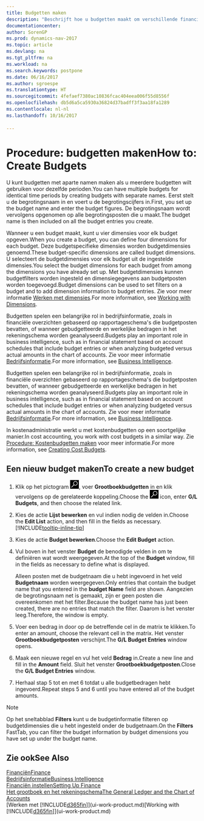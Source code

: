 ```yaml
---
title: Budgetten maken
description: "Beschrijft hoe u budgetten maakt om verschillende financiële activiteiten te prognosticeren en dimensies toewijst voor bedrijfsinformatiedoeleinden."
documentationcenter: 
author: SorenGP
ms.prod: dynamics-nav-2017
ms.topic: article
ms.devlang: na
ms.tgt_pltfrm: na
ms.workload: na
ms.search.keywords: postpone
ms.date: 06/16/2017
ms.author: sgroespe
ms.translationtype: HT
ms.sourcegitcommit: 4fefaef7380ac10836fcac404eea006f55d8556f
ms.openlocfilehash: db5d6a5ca5930a36824d37badff3f3aa18fa1289
ms.contentlocale: nl-nl
ms.lasthandoff: 10/16/2017

---
```

# <a name="how-to-create--budgets"></a><span data-ttu-id="694d1-103">Procedure: budgetten maken</span><span class="sxs-lookup"><span data-stu-id="694d1-103">How to: Create  Budgets</span></span>
<span data-ttu-id="694d1-104">U kunt budgetten met aparte namen maken als u meerdere budgetten wilt gebruiken voor dezelfde perioden.</span><span class="sxs-lookup"><span data-stu-id="694d1-104">You can have multiple budgets for identical time periods by creating budgets with separate names.</span></span> <span data-ttu-id="694d1-105">Eerst stelt u de begrotingsnaam in en voert u de begrotingscijfers in.</span><span class="sxs-lookup"><span data-stu-id="694d1-105">First, you set up the budget name and enter the budget figures.</span></span> <span data-ttu-id="694d1-106">De begrotingsnaam wordt vervolgens opgenomen op alle begrotingsposten die u maakt.</span><span class="sxs-lookup"><span data-stu-id="694d1-106">The budget name is then included on all the budget entries you create.</span></span>  

 <span data-ttu-id="694d1-107">Wanneer u een budget maakt, kunt u vier dimensies voor elk budget opgeven.</span><span class="sxs-lookup"><span data-stu-id="694d1-107">When you create a budget, you can define four dimensions for each budget.</span></span> <span data-ttu-id="694d1-108">Deze budgetspecifieke dimensies worden budgetdimensies genoemd.</span><span class="sxs-lookup"><span data-stu-id="694d1-108">These budget-specific dimensions are called budget dimensions.</span></span> <span data-ttu-id="694d1-109">U selecteert de budgetdimensies voor elk budget uit de ingestelde dimensies.</span><span class="sxs-lookup"><span data-stu-id="694d1-109">You select the budget dimensions for each budget from among the dimensions you have already set up.</span></span> <span data-ttu-id="694d1-110">Met budgetdimensies kunnen budgetfilters worden ingesteld en dimensiegegevens aan budgetposten worden toegevoegd.</span><span class="sxs-lookup"><span data-stu-id="694d1-110">Budget dimensions can be used to set filters on a budget and to add dimension information to budget entries.</span></span> <span data-ttu-id="694d1-111">Zie voor meer informatie [Werken met dimensies](finance-dimensions.md).</span><span class="sxs-lookup"><span data-stu-id="694d1-111">For more information, see [Working with Dimensions](finance-dimensions.md).</span></span>

 <span data-ttu-id="694d1-112">Budgetten spelen een belangrijke rol in bedrijfsinformatie, zoals in financiële overzichten gebaseerd op rapportageschema's die budgetposten bevatten, of wanneer gebudgetteerde en werkelijke bedragen in het rekeningschema worden geanalyseerd.</span><span class="sxs-lookup"><span data-stu-id="694d1-112">Budgets play an important role in business intelligence, such as in financial statement based on account schedules that include budget entries or when analyzing budgeted versus actual amounts in the chart of accounts.</span></span> <span data-ttu-id="694d1-113">Zie voor meer informatie [Bedrijfsinformatie](bi.md).</span><span class="sxs-lookup"><span data-stu-id="694d1-113">For more information, see [Business Intelligence](bi.md).</span></span>

 <span data-ttu-id="694d1-114">Budgetten spelen een belangrijke rol in bedrijfsinformatie, zoals in financiële overzichten gebaseerd op rapportageschema's die budgetposten bevatten, of wanneer gebudgetteerde en werkelijke bedragen in het rekeningschema worden geanalyseerd.</span><span class="sxs-lookup"><span data-stu-id="694d1-114">Budgets play an important role in business intelligence, such as in financial statement based on account schedules that include budget entries or when analyzing budgeted versus actual amounts in the chart of accounts.</span></span> <span data-ttu-id="694d1-115">Zie voor meer informatie [Bedrijfsinformatie](bi.md).</span><span class="sxs-lookup"><span data-stu-id="694d1-115">For more information, see [Business Intelligence](bi.md).</span></span>

<span data-ttu-id="694d1-116">In kostenadministratie werkt u met kostenbudgetten op een soortgelijke manier.</span><span class="sxs-lookup"><span data-stu-id="694d1-116">In cost accounting, you work with cost budgets in a similar way.</span></span> <span data-ttu-id="694d1-117">Zie [Procedure: Kostenbudgetten maken](finance-create-cost-budgets.md) voor meer informatie.</span><span class="sxs-lookup"><span data-stu-id="694d1-117">For more information, see [Creating Cost Budgets](finance-create-cost-budgets.md).</span></span>    

## <a name="to-create-a-new-budget"></a><span data-ttu-id="694d1-118">Een nieuw budget maken</span><span class="sxs-lookup"><span data-stu-id="694d1-118">To create a new budget</span></span>  

1. <span data-ttu-id="694d1-119">Klik op het pictogram ![Zoeken naar pagina of rapport](media/ui-search/search_small.png "pictogram Zoeken naar pagina of rapport"), voer **Grootboekbudgetten** in en klik vervolgens op de gerelateerde koppeling.</span><span class="sxs-lookup"><span data-stu-id="694d1-119">Choose the ![Search for Page or Report](media/ui-search/search_small.png "Search for Page or Report icon") icon, enter **G/L Budgets**, and then choose the related link.</span></span>  
2. <span data-ttu-id="694d1-120">Kies de actie **Lijst bewerken** en vul indien nodig de velden in.</span><span class="sxs-lookup"><span data-stu-id="694d1-120">Choose the **Edit List** action, and then fill in the fields as necessary.</span></span> [!INCLUDE[tooltip-inline-tip](includes/tooltip-inline-tip_md.md)]  
3. <span data-ttu-id="694d1-121">Kies de actie **Budget bewerken**.</span><span class="sxs-lookup"><span data-stu-id="694d1-121">Choose the **Edit Budget** action.</span></span>
4. <span data-ttu-id="694d1-122">Vul boven in het venster **Budget** de benodigde velden in om te definiëren wat wordt weergegeven.</span><span class="sxs-lookup"><span data-stu-id="694d1-122">At the top of the **Budget** window, fill in the fields as necessary to define what is displayed.</span></span>  

    <span data-ttu-id="694d1-123">Alleen posten met de budgetnaam die u hebt ingevoerd in het veld **Budgetnaam** worden weergegeven.</span><span class="sxs-lookup"><span data-stu-id="694d1-123">Only entries that contain the budget name that you entered in the **budget Name** field are shown.</span></span> <span data-ttu-id="694d1-124">Aangezien de begrotingsnaam net is gemaakt, zijn er geen posten die overeenkomen met het filter.</span><span class="sxs-lookup"><span data-stu-id="694d1-124">Because the budget name has just been created, there are no entries that match the filter.</span></span> <span data-ttu-id="694d1-125">Daarom is het venster leeg.</span><span class="sxs-lookup"><span data-stu-id="694d1-125">Therefore, the window is empty.</span></span>  
5. <span data-ttu-id="694d1-126">Voer een bedrag in door op de betreffende cel in de matrix te klikken.</span><span class="sxs-lookup"><span data-stu-id="694d1-126">To enter an amount, choose the relevant cell in the matrix.</span></span> <span data-ttu-id="694d1-127">Het venster **Grootboekbudgetposten** verschijnt.</span><span class="sxs-lookup"><span data-stu-id="694d1-127">The **G/L Budget Entries** window opens.</span></span>  
6. <span data-ttu-id="694d1-128">Maak een nieuwe regel en vul het veld **Bedrag** in.</span><span class="sxs-lookup"><span data-stu-id="694d1-128">Create a new line and fill in the **Amount** field.</span></span> <span data-ttu-id="694d1-129">Sluit het venster **Grootboekbudgetposten**.</span><span class="sxs-lookup"><span data-stu-id="694d1-129">Close the **G/L Budget Entries** window.</span></span>  
7. <span data-ttu-id="694d1-130">Herhaal stap 5 tot en met 6 totdat u alle budgetbedragen hebt ingevoerd.</span><span class="sxs-lookup"><span data-stu-id="694d1-130">Repeat steps 5 and 6 until you have entered all of the budget amounts.</span></span>  

> [!NOTE]  
>  <span data-ttu-id="694d1-131">Op het sneltabblad **Filters** kunt u de budgetinformatie filteren op budgetdimensies die u hebt ingesteld onder de budgetnaam.</span><span class="sxs-lookup"><span data-stu-id="694d1-131">On the **Filters** FastTab, you can filter the budget information by budget dimensions you have set up under the budget name.</span></span>   

## <a name="see-also"></a><span data-ttu-id="694d1-132">Zie ook</span><span class="sxs-lookup"><span data-stu-id="694d1-132">See Also</span></span>
[<span data-ttu-id="694d1-133">Financiën</span><span class="sxs-lookup"><span data-stu-id="694d1-133">Finance</span></span>](finance.md)  
[<span data-ttu-id="694d1-134">Bedrijfsinformatie</span><span class="sxs-lookup"><span data-stu-id="694d1-134">Business Intelligence</span></span>](bi.md)  
[<span data-ttu-id="694d1-135">Financiën instellen</span><span class="sxs-lookup"><span data-stu-id="694d1-135">Setting Up Finance</span></span>](finance-setup-finance.md)  
[<span data-ttu-id="694d1-136">Het grootboek en het rekeningschema</span><span class="sxs-lookup"><span data-stu-id="694d1-136">The General Ledger and the Chart of Accounts</span></span>](finance-general-ledger.md)  
<span data-ttu-id="694d1-137">[Werken met [!INCLUDE[d365fin](includes/d365fin_md.md)]](ui-work-product.md)</span><span class="sxs-lookup"><span data-stu-id="694d1-137">[Working with [!INCLUDE[d365fin](includes/d365fin_md.md)]](ui-work-product.md)</span></span>  

